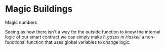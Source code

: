 # Magic Buildings

Magic numbers


Seeing as how there isn't a way for the outside function to know the internal logic of our smart contract we can simply make it *gasps in Haskell* a non-functional function that uses global variables to change logic.


